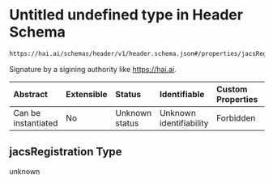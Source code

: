 # Untitled undefined type in Header Schema

```txt
https://hai.ai/schemas/header/v1/header.schema.json#/properties/jacsRegistration
```

Signature by a sigining authority like <https://hai.ai>.

| Abstract            | Extensible | Status         | Identifiable            | Custom Properties | Additional Properties | Access Restrictions | Defined In                                                                            |
| :------------------ | :--------- | :------------- | :---------------------- | :---------------- | :-------------------- | :------------------ | :------------------------------------------------------------------------------------ |
| Can be instantiated | No         | Unknown status | Unknown identifiability | Forbidden         | Allowed               | none                | [header.schema.json\*](../../out/header/v1/header.schema.json "open original schema") |

## jacsRegistration Type

unknown
